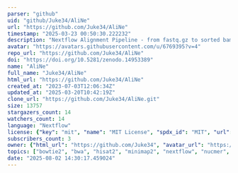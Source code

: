 ```yaml
---
parser: "github"
uid: "github/Juke34/AliNe"
url: "https://github.com/Juke34/AliNe"
timestamp: "2025-03-23 00:50:30.222232"
description: "Nextflow Alignment Pipeline - from fastq.gz to sorted bam with ease"
avatar: "https://avatars.githubusercontent.com/u/6769395?v=4"
repo_url: "https://github.com/Juke34/AliNe"
doi: "https://doi.org/10.5281/zenodo.14953389"
name: "AliNe"
full_name: "Juke34/AliNe"
html_url: "https://github.com/Juke34/AliNe"
created_at: "2023-07-03T12:06:34Z"
updated_at: "2025-03-20T10:42:19Z"
clone_url: "https://github.com/Juke34/AliNe.git"
size: 13757
stargazers_count: 14
watchers_count: 14
language: "Nextflow"
license: {"key": "mit", "name": "MIT License", "spdx_id": "MIT", "url": "https://api.github.com/licenses/mit", "node_id": "MDc6TGljZW5zZTEz"}
subscribers_count: 3
owner: {"html_url": "https://github.com/Juke34", "avatar_url": "https://avatars.githubusercontent.com/u/6769395?v=4", "login": "Juke34", "type": "User"}
topics: ["bowtie2", "bwa", "hisat2", "minimap2", "nextflow", "nucmer", "star", "graphmap2", "bbmap", "bowtie", "kallisto", "ngmlr", "novoalign", "subread", "bwa-sw", "sublong", "bmw-mem2", "salmon", "starlong", "last"]
date: "2025-08-02 14:30:17.459024"
---
```

